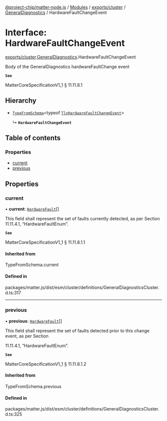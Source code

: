 [@project-chip/matter-node.js](../README.md) / [Modules](../modules.md) / [exports/cluster](../modules/exports_cluster.md) / [GeneralDiagnostics](../modules/exports_cluster.GeneralDiagnostics.md) / HardwareFaultChangeEvent

# Interface: HardwareFaultChangeEvent

[exports/cluster](../modules/exports_cluster.md).[GeneralDiagnostics](../modules/exports_cluster.GeneralDiagnostics.md).HardwareFaultChangeEvent

Body of the GeneralDiagnostics hardwareFaultChange event

**`See`**

MatterCoreSpecificationV1_1 § 11.11.8.1

## Hierarchy

- [`TypeFromSchema`](../modules/exports_tlv.md#typefromschema)\<typeof [`TlvHardwareFaultChangeEvent`](../modules/exports_cluster.GeneralDiagnostics.md#tlvhardwarefaultchangeevent)\>

  ↳ **`HardwareFaultChangeEvent`**

## Table of contents

### Properties

- [current](exports_cluster.GeneralDiagnostics.HardwareFaultChangeEvent.md#current)
- [previous](exports_cluster.GeneralDiagnostics.HardwareFaultChangeEvent.md#previous)

## Properties

### current

• **current**: [`HardwareFault`](../enums/exports_cluster.GeneralDiagnostics.HardwareFault.md)[]

This field shall represent the set of faults currently detected, as per Section 11.11.4.1,
“HardwareFaultEnum”.

**`See`**

MatterCoreSpecificationV1_1 § 11.11.8.1.1

#### Inherited from

TypeFromSchema.current

#### Defined in

packages/matter.js/dist/esm/cluster/definitions/GeneralDiagnosticsCluster.d.ts:317

___

### previous

• **previous**: [`HardwareFault`](../enums/exports_cluster.GeneralDiagnostics.HardwareFault.md)[]

This field shall represent the set of faults detected prior to this change event, as per Section

11.11.4.1, “HardwareFaultEnum”.

**`See`**

MatterCoreSpecificationV1_1 § 11.11.8.1.2

#### Inherited from

TypeFromSchema.previous

#### Defined in

packages/matter.js/dist/esm/cluster/definitions/GeneralDiagnosticsCluster.d.ts:325

